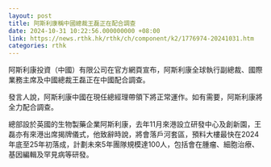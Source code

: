 ```yaml
---
layout: post
title: 阿斯利康稱中國總裁王磊正在配合調查
date: 2024-10-31 10:22:56.000000000 +08:00
link: https://news.rthk.hk/rthk/ch/component/k2/1776974-20241031.htm
categories: rthk
---
```


阿斯利康投資（中國）有限公司在官方網頁宣布，阿斯利康全球執行副總裁、國際業務主席及中國總裁王磊正在中國配合調查。

發言人說，阿斯利康中國在現任總經理帶領下將正常運作。如有需要，阿斯利康將全力配合調查。

總部設於英國的生物製藥企業阿斯利康，去年11月來港設立研發中心及創新園，王磊亦有來港出席揭牌儀式，他致辭時說，將會落戶河套區，預料大樓最快在2024年底至25年初落成，計劃未來5年團隊規模達100人，包括會在腫瘤、細胞治療、基因編輯及罕見病等研發。
